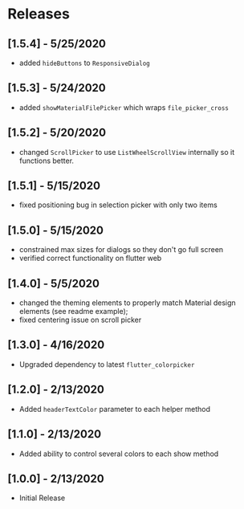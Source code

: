 # Releases

## [1.5.4] - 5/25/2020

- added `hideButtons` to `ResponsiveDialog`

## [1.5.3] - 5/24/2020

- added `showMaterialFilePicker` which wraps `file_picker_cross`

## [1.5.2] - 5/20/2020

- changed `ScrollPicker` to use `ListWheelScrollView` internally so it functions better.

## [1.5.1] - 5/15/2020

- fixed positioning bug in selection picker with only two items

## [1.5.0] - 5/15/2020

- constrained max sizes for dialogs so they don't go full screen
- verified correct functionality on flutter web

## [1.4.0] - 5/5/2020

- changed the theming elements to properly match Material design elements (see readme example);
- fixed centering issue on scroll picker

## [1.3.0] - 4/16/2020

- Upgraded dependency to latest `flutter_colorpicker`

## [1.2.0] - 2/13/2020

- Added `headerTextColor` parameter to each helper method

## [1.1.0] - 2/13/2020

- Added ability to control several colors to each show method

## [1.0.0] - 2/13/2020

- Initial Release
